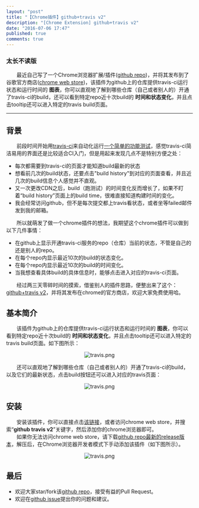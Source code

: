 ```yaml
---
layout: "post"
title: "【Chrome插件】github+travis v2"
description: "[Chrome Extension] github+travis v2"
date: "2016-07-06 17:47"
published: true
comments: true
---
```

### 太长不读版
&emsp;&emsp;最近自己写了一个Chrome浏览器扩展/插件([github repo](https://github.com/Yaowenjie/travis-github-chrome-extension))，并将其发布到了谷歌官方商店([chrome web store](https://chrome.google.com/webstore/detail/github%2Btravis-v2/ekkfhiophiaakmeppcnkblpbbjlnlnmh))，该插件为github上的仓库提供travis-ci运行状态和运行时间的 __图表__，你可以直观地了解到哪些仓库（自己或者别人的）开通了travis-ci的build，还可以看到特定repo近十次build的 __时间和状态变化__，并且点击tooltip还可以进入特定的travis build页面。<br/>

<!--more-->
<hr/>

## 背景
&emsp;&emsp;前段时间开始用[travis-ci](http://travis-ci.org)来自动化运行[一个简单的功能测试](https://github.com/Yaowenjie/yaowenjie.github.io/tree/master/cucumber-test)，感觉travis-ci简洁易用的界面还是比较适合CI入门，但是用起来发现几点不是特别方便之处：

  - 每次都需要到travis-ci的页面才能知道build最新的状态
  - 想看前几次的build状态，还要点击"build history"到对应的页面查看，并且近几次的build信息个人感觉并不直观。
  - 又一次更改CDN之后，build（跑测试）的时间变化反而增长了，如果不盯着“build history”页面上的build time，很难直接知道构建时间的变化。
  - 我会经常访问github，但不是每次提交都上travis看状态，或者坐等failed邮件发到我的邮箱。

&emsp;&emsp;所以就萌发了做一个chrome插件的想法，我期望这个chrome插件可以做到以下几件事情：

  - 在github上显示开通travis-ci服务的repo（仓库）当前的状态，不管是自己的还是别人的repo。
  - 在每个repo内显示最近10次的build的状态变化。
  - 在每个repo内显示最近10次的build的时间变化。
  - 当我想查看具体build的具体信息时，能够点击进入对应的travis-ci页面。

&emsp;&emsp;经过两三天零碎时间的摸索，借鉴别人的插件思路，便整出来了这个：[github+travis v2](https://chrome.google.com/webstore/detail/github%2Btravis-v2/ekkfhiophiaakmeppcnkblpbbjlnlnmh)，并将其发布在chrome的官方商店，欢迎大家免费使用哈。

## 基本简介
&emsp;&emsp;该插件为github上的仓库提供travis-ci运行状态和运行时间的 __图表__，你可以看到特定repo近十次build的 __时间和状态变化__，并且点击tooltip还可以进入特定的travis build页面。如下图所示：
<center><img class="center" src="{{ site.url }}/images/2016/travis0.jpg" alt="travis.png"></center>

&emsp;&emsp;还可以直观地了解到哪些仓库（自己或者别人的）开通了travis-ci的build，以及它们的最新状态，点击build按钮还可以进入对应的travis页面：
<center><img class="center" src="{{ site.url }}/images/2016/travis1.png" alt="travis.png"></center>

## 安装
&emsp;&emsp;安装该插件，你可以直接点击[该链接](https://chrome.google.com/webstore/detail/github%2Btravis-v2/ekkfhiophiaakmeppcnkblpbbjlnlnmh)，或者访问chrome web store，并搜索“__github travis v2__”关键字，然后添加你的chrome浏览器即可。<br/>
&emsp;&emsp;如果你无法访问chrome web store，请下载[github repo最新的release版本](https://github.com/Yaowenjie/travis-github-chrome-extension/releases)，解压后，在Chrome浏览器开发者模式下手动添加该插件（如下图所示）。
<center><img class="center" src="{{ site.url }}/images/2016/travis2.png" alt="travis.png"></center>

## 最后
- 欢迎大家star/fork该[github repo](https://github.com/Yaowenjie/travis-github-chrome-extension)，接受有益的Pull Request。
- 欢迎在[github issue](https://github.com/Yaowenjie/travis-github-chrome-extension/issues)提出你的问题和建议。
